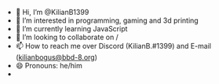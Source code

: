 - 👋 Hi, I’m @KilianB1399
- 👀 I’m interested in programming, gaming and 3d printing
- 🌱 I’m currently learning JavaScript
- 💞️ I’m looking to collaborate on /
- 📫 How to reach me over Discord (KilianB.#1399) and E-mail (kilianbogus@bbd-8.org)
- 😄 Pronouns: he/him
- 
